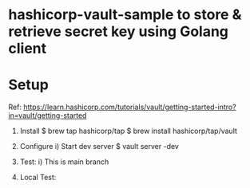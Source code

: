 # hashicorp-vault-sample to store & retrieve secret key using Golang client

# Setup
Ref: https://learn.hashicorp.com/tutorials/vault/getting-started-intro?in=vault/getting-started

1) Install 
$ brew tap hashicorp/tap
$ brew install hashicorp/tap/vault

2) Configure
i) Start dev server
$ vault server -dev

3) Test:
i) This is main branch

4) Local Test:
